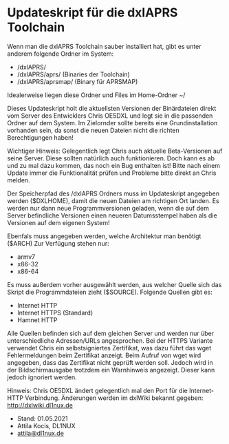 # Updateskript für die dxlAPRS Toolchain

Wenn man die dxlAPRS Toolchain sauber installiert hat, gibt es unter anderem
folgende Ordner im System:

* /dxlAPRS/
* /dxlAPRS/aprs/  (Binaries der Toolchain)
* /dxlAPRS/aprsmap/  (Binary für APRSMAP)

Idealerweise liegen diese Ordner und Files im Home-Ordner ~/

Dieses Updateskript holt die aktuellsten Versionen der Binärdateien direkt vom
Server des Entwicklers Chris OE5DXL und legt sie in die passenden Ordner auf
dem System. Im Zielornder sollte bereits eine Grundinstallation vorhanden sein,
da sonst die neuen Dateien nicht die richten Berechtigungen haben!

Wichtiger Hinweis: Gelegentlich legt Chris auch aktuelle Beta-Versionen auf
seine Server. Diese sollten natürlich auch funktionieren. Doch kann es ab und
zu mal dazu kommen, das noch ein Bug enthalten ist! Bitte nach einem Update
immer die Funktionalität prüfen und Probleme bitte direkt an Chris melden.

Der Speicherpfad des /dxlAPRS Ordners muss im Updateskript angegeben werden
($DXLHOME), damit die neuen Dateien am richtigen Ort landen. Es werden nur dann
neue Programmversionen geladen, wenn die auf dem Server befindliche Versionen
einen neueren Datumsstempel haben als die Versionen auf dem eigenen System!

Ebenfals muss angegeben werden, welche Architektur man benötigt ($ARCH)
Zur Verfügung stehen nur:
* armv7
* x86-32
* x86-64

Es muss außerdem vorher ausgewählt werden, aus welcher Quelle sich das Skript
die Programmdateien zieht ($SOURCE). Folgende Quellen gibt es:
* Internet HTTP
* Internet HTTPS (Standard)
* Hamnet HTTP

Alle Quellen befinden sich auf dem gleichen Server und werden nur über
unterschiedliche Adressen/URLs angesprochen. Bei der HTTPS Variante verwendet
Chris ein selbstsigniertes Zertifikat, was dazu führt das wget Fehlermeldungen
beim Zertifikat anzeigt. Beim Aufruf von wget wird angegeben, dass das 
Zertifikat nicht geprüft werden soll. Jedoch wird in der Bildschirmausgabe
trotzdem ein Warnhinweis angezeigt. Dieser kann jedoch ignoriert werden.

Hinweis: Chris OE5DXL ändert gelegentlich mal den Port für die Internet-HTTP
Verbindung. Änderungen werden im dxlWiki bekannt gegeben:
http://dxlwiki.dl1nux.de


* Stand: 01.05.2021
* Attila Kocis, DL1NUX
* attila@dl1nux.de
